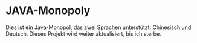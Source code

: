 # JAVA-Monopoly
Dies ist ein Java-Monopol, das zwei Sprachen unterstützt: Chinesisch und Deutsch. Dieses Projekt wird weiter aktualisiert, bis ich sterbe.
